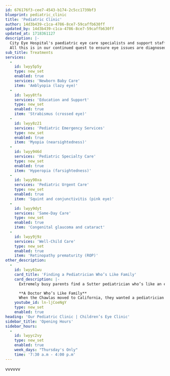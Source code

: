 ```yaml
---
id: 676176f3-cee7-4543-b174-2c5cc1739bf3
blueprint: pediatric_clinic
title: 'Pediatric Clinic'
author: 14d3b439-c1ca-4786-8ce7-59caffb630ff
updated_by: 14d3b439-c1ca-4786-8ce7-59caffb630ff
updated_at: 1718361127
description: |-
  City Eye Hospital's paediatric eye care specialists and support staff are committed to enabling you access to world-class eye care for your child, from early childhood all through adolescence and young adulthood. This is in our continued quest to Whether you are looking for paediatric eye care for an ongoing condition or a growing concern or want to confirm that your child’s vision development is on track, City Eye Hospital will deliver the care you need in a welcoming environment. 
  All this is in our continued quest to ensure eye issues are diagnosed and treated as early as possible. City Eye Hospital offers specialist treatment across a wide spectrum of common and complex childhood issues and conditions, including:
sub_title: Treatments
services:
  -
    id: lwyy5p5y
    type: new_set
    enabled: true
    services: 'Newborn Baby Care'
    item: 'Amblyopia (lazy eye)'
  -
    id: lwyy8tfa
    services: 'Education and Support'
    type: new_set
    enabled: true
    item: 'Strabismus (crossed eye)'
  -
    id: lwyy8z21
    services: 'Pediatric Emergency Services'
    type: new_set
    enabled: true
    item: 'Myopia (nearsightedness)'
  -
    id: lwyy946d
    services: 'Pediatric Specialty Care'
    type: new_set
    enabled: true
    item: 'Hyperopia (farsightedness)'
  -
    id: lwyy98xa
    services: 'Pediatric Urgent Care'
    type: new_set
    enabled: true
    item: 'Squint and conjunctivitis (pink eye)'
  -
    id: lwyy9dyt
    services: 'Same-Day Care'
    type: new_set
    enabled: true
    item: 'Congenital glaucoma and cataract'
  -
    id: lwyy9j9z
    services: 'Well-Child Care'
    type: new_set
    enabled: true
    item: 'Retinopathy prematurity (ROP)'
other_description:
  -
    id: lwyy61wu
    card_title: 'Finding a Pediatrician Who’s Like Family'
    card_description: |-
      Extremely busy parents find a Sutter pediatrician who’s like an extension of the family. Get to know the Chawla family and how they met a pediatrician who listens without judgment, is communicative and responsive, and offers the support they need.

      **A Doctor Who’s Like Family**
      When the Chawlas moved to California, they wanted a pediatrician who felt like family. At Sutter, they extended their support system with a doctor who listened to their needs and advocated for their health.
    youtube_id: ln-ljCoeNgY
    type: new_set
    enabled: true
heading: 'Our Pediatric Clinic | Children’s Eye Clinic'
sidebar_title: 'Opening Hours'
sidebar_hours:
  -
    id: lwyyc2vy
    type: new_set
    enabled: true
    week_days: "Thursday's Only"
    time: '7:30 a.m - 4:00 p.m'
---
```

vvvvvv